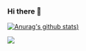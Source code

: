 ### Hi there 👋
[![Anurag's github stats](https://github-readme-stats.vercel.app/api?username=afar-cmyk&show_icons=true&theme=dark))](https://github.com/anuraghazra/github-readme-stats)

![](https://visitor-badge.laobi.icu/badge?page_id=afar-cmyk.readme)
